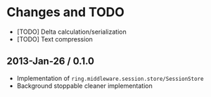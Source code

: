 # Changes and TODO

* [TODO] Delta calculation/serialization
* [TODO] Text compression

## 2013-Jan-26 / 0.1.0

* Implementation of `ring.middleware.session.store/SessionStore`
* Background stoppable cleaner implementation
